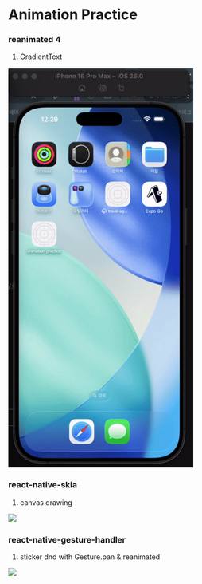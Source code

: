 # Animation Practice

### reanimated 4
1. GradientText

  <img height=800 src="https://github.com/kimja7045/rn-animation-practice/blob/main/src/assets/gradient-text.gif?raw=true">

### react-native-skia
1. canvas drawing

  <img height=800 src="https://github.com/user-attachments/blob/main/src/assets/f764f388-e256-4868-b6a2-586e1c53bf85">

### react-native-gesture-handler
1. sticker dnd with Gesture.pan & reanimated
  <img height=800 src="https://github.com/user-attachments/blob/main/src/assets/b130897a-53e4-4cb6-8b88-849bee674892">